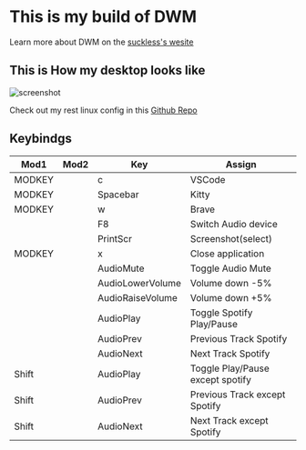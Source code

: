 # This is my build of DWM

Learn more about DWM on the [suckless's wesite](https://dwm.suckless.org/)

## This is How my desktop looks like
![screenshot](https://user-images.githubusercontent.com/52702259/124374198-dd4e8000-dcb6-11eb-97f8-dd046e12d6e0.png)

Check out my rest linux config in this [Github Repo](https://github.com/anurag3301/my-linux-setup)

## Keybindgs
| Mod1   | Mod2 | Key              | Assign                           |
|--------|------|------------------|----------------------------------|
| MODKEY |      | c                | VSCode                           |
| MODKEY |      | Spacebar         | Kitty                            |
| MODKEY |      | w                | Brave                            |
|        |      | F8               | Switch Audio device              |
|        |      | PrintScr         | Screenshot(select)               |
| MODKEY |      | x                | Close application                |
|        |      | AudioMute        | Toggle Audio Mute                |
|        |      | AudioLowerVolume | Volume down -5%                  |
|        |      | AudioRaiseVolume | Volume down +5%                  |
|        |      | AudioPlay        | Toggle Spotify Play/Pause        |
|        |      | AudioPrev        | Previous Track Spotify           |
|        |      | AudioNext        | Next Track Spotify               |
| Shift  |      | AudioPlay        | Toggle Play/Pause except spotify |
| Shift  |      | AudioPrev        | Previous Track except Spotify    |
| Shift  |      | AudioNext        | Next Track except Spotify        |
